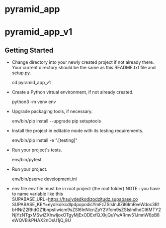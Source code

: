 # pyramid_app

pyramid_app_v1
==============

Getting Started
---------------

- Change directory into your newly created project if not already there. Your
  current directory should be the same as this README.txt file and setup.py.

    cd pyramid_app_v1

- Create a Python virtual environment, if not already created.

    python3 -m venv env

- Upgrade packaging tools, if necessary.

    env/bin/pip install --upgrade pip setuptools

- Install the project in editable mode with its testing requirements.

    env/bin/pip install -e ".[testing]"

- Run your project's tests.

    env/bin/pytest

- Run your project.

    env/bin/pserve development.ini

- env file
    env file must be in root project (the root folder)
    NOTE : you have to name variable like this
    SUPABASE_URL=https://hsuiydedkodizodzitudz.supabase.co 
    SUPABASE_KEY=eyolkoikcdlpdpopodicYmFzZSIsInJlZiI6ImRveWdoc3B1bHNrZ2RhdGZ1bnpsIiwicm9sZSI6InNlcnZpY2Vfcm9sZSIsImlhdCI6MTY2NjYzNTgxMSwiZXhwIjoxOTgyMjExODExfQ.XkjQuYwARmv51JmnW6pB8eWQVBikPHAX2nOsU1jQ_8U
